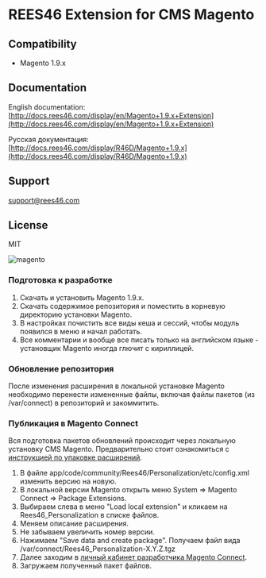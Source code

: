 # REES46 Extension for CMS Magento

## Compatibility

* Magento 1.9.x

## Documentation

English documentation: [http://docs.rees46.com/display/en/Magento+1.9.x+Extension](http://docs.rees46.com/display/en/Magento+1.9.x+Extension)

Русская документация: [http://docs.rees46.com/display/R46D/Magento+1.9.x](http://docs.rees46.com/display/R46D/Magento+1.9.x)

## Support

[support@rees46.com](mailto:support@rees46.com)

## License

MIT

![magento](http://api.rees46.com/marker/magento)



### Подготовка к разработке

1. Скачать и установить Magento 1.9.x.
2. Скачать содержимое репозитория и поместить в корневую директорию установки Magento.
3. В настройках почистить все виды кеша и сессий, чтобы модуль появился в меню и начал работать.
4. Все комментарии и вообще все писать только на английском языке - установщик Magento иногда глючит с кириллицей.

### Обновление репозитория

После изменения расширения в локальной установке Magento необходимо перенести измененные файлы, включая файлы пакетов (из /var/connect) в репозиторий и закоммитить.

### Публикация в Magento Connect

Вся подготовка пакетов обновлений происходит через локальную установку CMS Magento. Предварительно стоит ознакомиться с [инструкцией по упаковке расширений](http://www.magentocommerce.com/wiki/7_-_magento_connect/creating_magento_connect_extension_package).

1. В файле app/code/community/Rees46/Personalization/etc/config.xml изменить версию на новую.
2. В локальной версии Magento открыть меню System => Magento Connect => Package Extensions.
3. Выбираем слева в меню "Load local extension" и кликаем на Rees46_Personalization в списке файлов.
4. Меняем описание расширения.
5. Не забываем увеличить номер версии.
6. Нажимаем "Save data and create package". Получаем файл вида /var/connect/Rees46_Personalization-X.Y.Z.tgz
7. Далее заходим в [личный кабинет разработчика Magento Connect](https://www.magentocommerce.com/magento-connect/extension/extension/list/).
8. Загружаем полученный пакет файлов.
